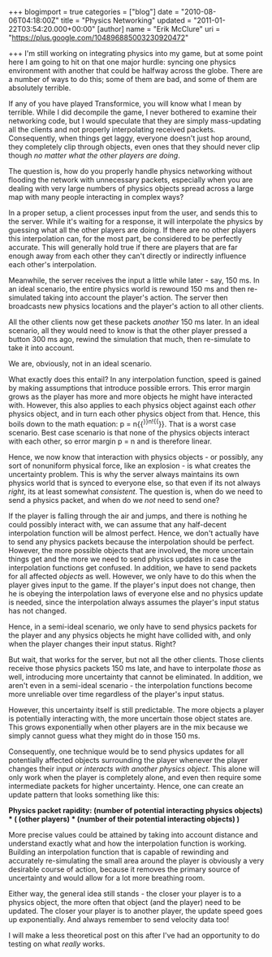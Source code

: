 +++
blogimport = true
categories = ["blog"]
date = "2010-08-06T04:18:00Z"
title = "Physics Networking"
updated = "2011-01-22T03:54:20.000+00:00"
[author]
name = "Erik McClure"
uri = "https://plus.google.com/104896885003230920472"

+++
I'm still working on integrating physics into my game, but at some point here I am going to hit on that one major hurdle: syncing one physics environment with another that could be halfway across the globe. There are a number of ways to do this; some of them are bad, and some of them are absolutely terrible. 

If any of you have played Transformice, you will know what I mean by terrible. While I did decompile the game, I never bothered to examine their networking code, but I would speculate that they are simply mass-updating all the clients and not properly interpolating received packets. Consequently, when things get laggy, everyone doesn't just hop around, they completely clip through objects, even ones that they should never clip though *no matter what the other players are doing*.

The question is, how do you properly handle physics networking without flooding the network with unnecessary packets, especially when you are dealing with very large numbers of physics objects spread across a large map with many people interacting in complex ways?

In a proper setup, a client processes input from the user, and sends this to the server. While it's waiting for a response, it will interpolate the physics by guessing what all the other players are doing. If there are no other players this interpolation can, for the most part, be considered to be perfectly accurate. This will generally hold true if there are players that are far enough away from each other they can't directly or indirectly influence each other's interpolation.

Meanwhile, the server receives the input a little while later - say, 150 ms. In an ideal scenario, the entire physics world is rewound 150 ms and then re-simulated taking into account the player's action. The server then broadcasts new physics locations and the player's action to all other clients.

All the other clients now get these packets *another* 150 ms later. In an ideal scenario, all they would need to know is that the other player pressed a button 300 ms ago, rewind the simulation that much, then re-simulate to take it into account.

We are, obviously, not in an ideal scenario.

What exactly does this entail? In any interpolation function, speed is gained by making assumptions that introduce possible errors. This error margin grows as the player has more and more objects he might have interacted with. However, this also applies to each physics object against each *other* physics object, and in turn each other physics object from that. Hence, this boils down to the math equation: p = n{{<sup>}}n!{{</sup>}}. That is a worst case scenario. Best case scenario is that none of the physics objects interact with each other, so error margin p = n and is therefore linear. 

Hence, we now know that interaction with physics objects - or possibly, any sort of nonuniform physical force, like an explosion - is what creates the uncertainty problem. This is why the server always maintains its own physics world that is synced to everyone else, so that even if its not always *right*, its at least somewhat *consistent*. The question is, when do we need to send a physics packet, and when do we *not* need to send one?

If the player is falling through the air and jumps, and there is nothing he could possibly interact with, we can assume that any half-decent interpolation function will be almost perfect. Hence, we don't actually have to send any physics packets because the interpolation should be perfect. However, the more possible objects that are involved, the more uncertain things get and the more we need to send physics updates in case the interpolation functions get confused. In addition, we have to send packets for all affected *objects* as well. However, we only have to do this when the player gives input to the game. If the player's input does not change, then he is obeying the interpolation laws of everyone else and no physics update is needed, since the interpolation always assumes the player's input status has not changed. 

Hence, in a semi-ideal scenario, we only have to send physics packets for the player and any physics objects he might have collided with, and only when the player changes their input status. Right?

But wait, that works for the server, but not all the other clients. Those clients receive those physics packets 150 ms late, and have to interpolate *those* as well, introducing more uncertainty that cannot be eliminated. In addition, we aren't even in a semi-ideal scenario - the interpolation functions become more unreliable over time regardless of the player's input status. 

However, this uncertainty itself is still predictable. The more objects a player is potentially interacting with, the more uncertain those object states are. This grows exponentially when other players are in the mix because we simply cannot guess what they might do in those 150 ms.

Consequently, one technique would be to send physics updates for all potentially affected objects surrounding the player whenever the player changes their input *or interacts with another physics object*. This alone will only work when the player is completely alone, and even then require some intermediate packets for higher uncertainty. Hence, one can create an update pattern that looks something like this:

**Physics packet rapidity: (number of potential interacting physics objects) * ( (other players) * (number of their potential interacting objects) )**

More precise values could be attained by taking into account distance and understand exactly what and how the interpolation function is working. Building an interpolation function that is capable of rewinding and accurately re-simulating the small area around the player is obviously a very desirable course of action, because it removes the primary source of uncertainty and would allow for a lot more breathing room.

Either way, the general idea still stands - the closer your player is to a physics object, the more often that object (and the player) need to be updated. The closer your player is to another player, the update speed goes up exponentially. And always remember to send velocity data too!

I will make a less theoretical post on this after I've had an opportunity to do testing on what *really* works.
